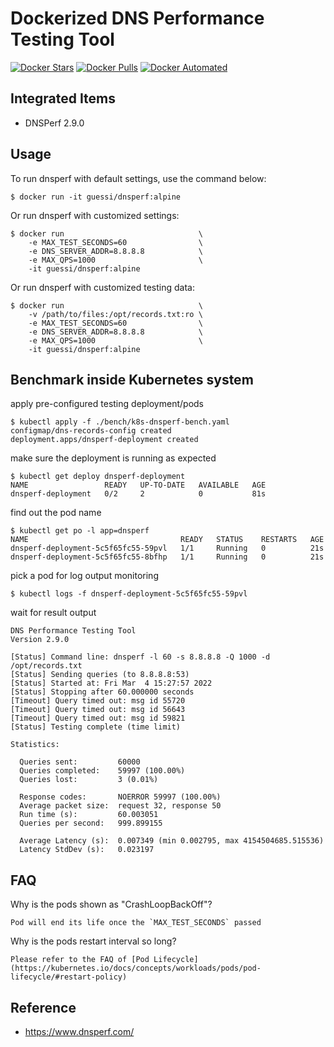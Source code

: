 # Dockerized DNS Performance Testing Tool

[![Docker Stars](https://img.shields.io/docker/stars/guessi/dnsperf.svg)](https://hub.docker.com/r/guessi/dnsperf/)
[![Docker Pulls](https://img.shields.io/docker/pulls/guessi/dnsperf.svg)](https://hub.docker.com/r/guessi/dnsperf/)
[![Docker Automated](https://img.shields.io/docker/automated/guessi/dnsperf.svg)](https://hub.docker.com/r/guessi/dnsperf/)


## Integrated Items

* DNSPerf 2.9.0


## Usage

To run dnsperf with default settings, use the command below:

    $ docker run -it guessi/dnsperf:alpine

Or run dnsperf with customized settings:

    $ docker run                              \
        -e MAX_TEST_SECONDS=60                \
        -e DNS_SERVER_ADDR=8.8.8.8            \
        -e MAX_QPS=1000                       \
        -it guessi/dnsperf:alpine

Or run dnsperf with customized testing data:

    $ docker run                              \
        -v /path/to/files:/opt/records.txt:ro \
        -e MAX_TEST_SECONDS=60                \
        -e DNS_SERVER_ADDR=8.8.8.8            \
        -e MAX_QPS=1000                       \
        -it guessi/dnsperf:alpine


## Benchmark inside Kubernetes system

apply pre-configured testing deployment/pods

    $ kubectl apply -f ./bench/k8s-dnsperf-bench.yaml
    configmap/dns-records-config created
    deployment.apps/dnsperf-deployment created

make sure the deployment is running as expected

    $ kubectl get deploy dnsperf-deployment
    NAME                 READY   UP-TO-DATE   AVAILABLE   AGE
    dnsperf-deployment   0/2     2            0           81s

find out the pod name

    $ kubectl get po -l app=dnsperf
    NAME                                  READY   STATUS    RESTARTS   AGE
    dnsperf-deployment-5c5f65fc55-59pvl   1/1     Running   0          21s
    dnsperf-deployment-5c5f65fc55-8bfhp   1/1     Running   0          21s

pick a pod for log output monitoring

    $ kubectl logs -f dnsperf-deployment-5c5f65fc55-59pvl

wait for result output

    DNS Performance Testing Tool
    Version 2.9.0

    [Status] Command line: dnsperf -l 60 -s 8.8.8.8 -Q 1000 -d /opt/records.txt
    [Status] Sending queries (to 8.8.8.8:53)
    [Status] Started at: Fri Mar  4 15:27:57 2022
    [Status] Stopping after 60.000000 seconds
    [Timeout] Query timed out: msg id 55720
    [Timeout] Query timed out: msg id 56643
    [Timeout] Query timed out: msg id 59821
    [Status] Testing complete (time limit)

    Statistics:

      Queries sent:         60000
      Queries completed:    59997 (100.00%)
      Queries lost:         3 (0.01%)

      Response codes:       NOERROR 59997 (100.00%)
      Average packet size:  request 32, response 50
      Run time (s):         60.003051
      Queries per second:   999.899155

      Average Latency (s):  0.007349 (min 0.002795, max 4154504685.515536)
      Latency StdDev (s):   0.023197


## FAQ

Why is the pods shown as "CrashLoopBackOff"?

    Pod will end its life once the `MAX_TEST_SECONDS` passed

Why is the pods restart interval so long?

    Please refer to the FAQ of [Pod Lifecycle](https://kubernetes.io/docs/concepts/workloads/pods/pod-lifecycle/#restart-policy)


## Reference

- https://www.dnsperf.com/
